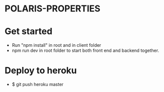 # POLARIS-PROPERTIES
# Get started

- Run "npm install" in root and in client folder
- npm run dev in root folder to start both front end and backend together.

# Deploy to heroku
- $ git push heroku master

